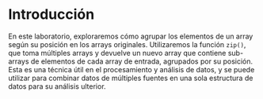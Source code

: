 # Introducción

En este laboratorio, exploraremos cómo agrupar los elementos de un array según su posición en los arrays originales. Utilizaremos la función `zip()`, que toma múltiples arrays y devuelve un nuevo array que contiene sub-arrays de elementos de cada array de entrada, agrupados por su posición. Esta es una técnica útil en el procesamiento y análisis de datos, y se puede utilizar para combinar datos de múltiples fuentes en una sola estructura de datos para su análisis ulterior.

